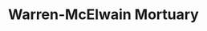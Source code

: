 ---
title: "Warren-McElwain Mortuary"
url: /lawrence/warren-mcelwain-mortuary/
shop: funeral directors
---